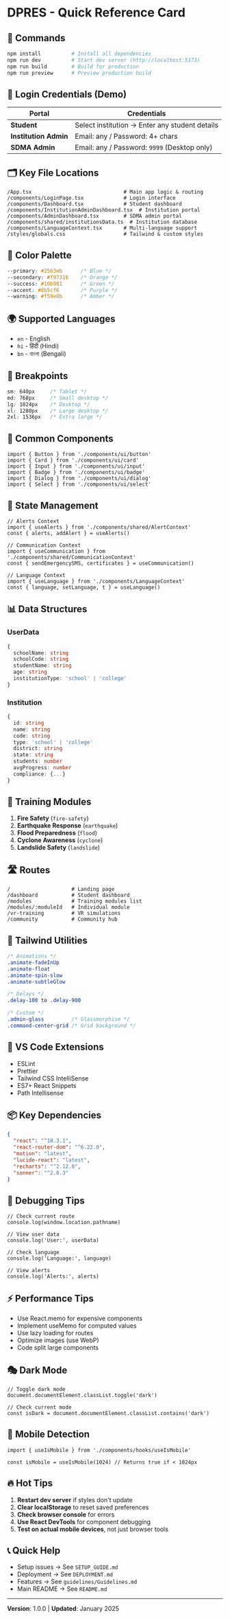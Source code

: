 # DPRES - Quick Reference Card

## 🚀 Commands

```bash
npm install          # Install all dependencies
npm run dev          # Start dev server (http://localhost:5173)
npm run build        # Build for production
npm run preview      # Preview production build
```

## 🔐 Login Credentials (Demo)

| Portal | Credentials |
|--------|-------------|
| **Student** | Select institution → Enter any student details |
| **Institution Admin** | Email: any / Password: 4+ chars |
| **SDMA Admin** | Email: any / Password: `9999` (Desktop only) |

## 🗂️ Key File Locations

```
/App.tsx                              # Main app logic & routing
/components/LoginPage.tsx             # Login interface
/components/Dashboard.tsx             # Student dashboard
/components/InstitutionAdminDashboard.tsx  # Institution portal
/components/AdminDashboard.tsx        # SDMA admin portal
/components/shared/institutionsData.ts  # Institution database
/components/LanguageContext.tsx       # Multi-language support
/styles/globals.css                   # Tailwind & custom styles
```

## 🎨 Color Palette

```css
--primary: #2563eb      /* Blue */
--secondary: #f97316    /* Orange */
--success: #10b981      /* Green */
--accent: #8b5cf6       /* Purple */
--warning: #f59e0b      /* Amber */
```

## 🌍 Supported Languages

- `en` - English
- `hi` - हिंदी (Hindi)
- `bn` - বাংলা (Bengali)

## 📱 Breakpoints

```css
sm: 640px     /* Tablet */
md: 768px     /* Small desktop */
lg: 1024px    /* Desktop */
xl: 1280px    /* Large desktop */
2xl: 1536px   /* Extra large */
```

## 🧩 Common Components

```tsx
import { Button } from './components/ui/button'
import { Card } from './components/ui/card'
import { Input } from './components/ui/input'
import { Badge } from './components/ui/badge'
import { Dialog } from './components/ui/dialog'
import { Select } from './components/ui/select'
```

## 🔄 State Management

```tsx
// Alerts Context
import { useAlerts } from './components/shared/AlertContext'
const { alerts, addAlert } = useAlerts()

// Communication Context  
import { useCommunication } from './components/shared/CommunicationContext'
const { sendEmergencySMS, certificates } = useCommunication()

// Language Context
import { useLanguage } from './components/LanguageContext'
const { language, setLanguage, t } = useLanguage()
```

## 📊 Data Structures

### UserData
```typescript
{
  schoolName: string
  schoolCode: string
  studentName: string
  age: string
  institutionType: 'school' | 'college'
}
```

### Institution
```typescript
{
  id: string
  name: string
  code: string
  type: 'school' | 'college'
  district: string
  state: string
  students: number
  avgProgress: number
  compliance: {...}
}
```

## 🎯 Training Modules

1. **Fire Safety** (`fire-safety`)
2. **Earthquake Response** (`earthquake`)
3. **Flood Preparedness** (`flood`)
4. **Cyclone Awareness** (`cyclone`)
5. **Landslide Safety** (`landslide`)

## 🛣️ Routes

```tsx
/                    # Landing page
/dashboard           # Student dashboard
/modules             # Training modules list
/modules/:moduleId   # Individual module
/vr-training         # VR simulations
/community           # Community hub
```

## 🎨 Tailwind Utilities

```css
/* Animations */
.animate-fadeInUp
.animate-float
.animate-spin-slow
.animate-subtleGlow

/* Delays */
.delay-100 to .delay-900

/* Custom */
.admin-glass         /* Glassmorphism */
.command-center-grid /* Grid background */
```

## 🔧 VS Code Extensions

- ESLint
- Prettier
- Tailwind CSS IntelliSense
- ES7+ React Snippets
- Path Intellisense

## 📦 Key Dependencies

```json
{
  "react": "^18.3.1",
  "react-router-dom": "^6.22.0",
  "motion": "latest",
  "lucide-react": "latest",
  "recharts": "^2.12.0",
  "sonner": "^2.0.3"
}
```

## 🐛 Debugging Tips

```tsx
// Check current route
console.log(window.location.pathname)

// View user data
console.log('User:', userData)

// Check language
console.log('Language:', language)

// View alerts
console.log('Alerts:', alerts)
```

## ⚡ Performance Tips

- Use React.memo for expensive components
- Implement useMemo for computed values
- Use lazy loading for routes
- Optimize images (use WebP)
- Code split large components

## 🎭 Dark Mode

```tsx
// Toggle dark mode
document.documentElement.classList.toggle('dark')

// Check current mode
const isDark = document.documentElement.classList.contains('dark')
```

## 📱 Mobile Detection

```tsx
import { useIsMobile } from './components/hooks/useIsMobile'

const isMobile = useIsMobile(1024) // Returns true if < 1024px
```

## 🔥 Hot Tips

1. **Restart dev server** if styles don't update
2. **Clear localStorage** to reset saved preferences
3. **Check browser console** for errors
4. **Use React DevTools** for component debugging
5. **Test on actual mobile devices**, not just browser tools

## 📞 Quick Help

- Setup issues → See `SETUP_GUIDE.md`
- Deployment → See `DEPLOYMENT.md`
- Features → See `guidelines/Guidelines.md`
- Main README → See `README.md`

---

**Version**: 1.0.0 | **Updated**: January 2025
